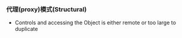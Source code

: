 ### 代理(proxy)模式(Structural)

* Controls and accessing the Object is either remote or too large to duplicate
